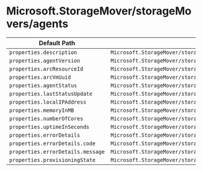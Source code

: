 # Microsoft.StorageMover/storageMovers/agents

| Default Path | Alias |
|---|---|
| `properties.description` | `Microsoft.StorageMover/storageMovers/agents/description` |
| `properties.agentVersion` | `Microsoft.StorageMover/storageMovers/agents/agentVersion` |
| `properties.arcResourceId` | `Microsoft.StorageMover/storageMovers/agents/arcResourceId` |
| `properties.arcVmUuid` | `Microsoft.StorageMover/storageMovers/agents/arcVmUuid` |
| `properties.agentStatus` | `Microsoft.StorageMover/storageMovers/agents/agentStatus` |
| `properties.lastStatusUpdate` | `Microsoft.StorageMover/storageMovers/agents/lastStatusUpdate` |
| `properties.localIPAddress` | `Microsoft.StorageMover/storageMovers/agents/localIPAddress` |
| `properties.memoryInMB` | `Microsoft.StorageMover/storageMovers/agents/memoryInMB` |
| `properties.numberOfCores` | `Microsoft.StorageMover/storageMovers/agents/numberOfCores` |
| `properties.uptimeInSeconds` | `Microsoft.StorageMover/storageMovers/agents/uptimeInSeconds` |
| `properties.errorDetails` | `Microsoft.StorageMover/storageMovers/agents/errorDetails` |
| `properties.errorDetails.code` | `Microsoft.StorageMover/storageMovers/agents/errorDetails.code` |
| `properties.errorDetails.message` | `Microsoft.StorageMover/storageMovers/agents/errorDetails.message` |
| `properties.provisioningState` | `Microsoft.StorageMover/storageMovers/agents/provisioningState` |


